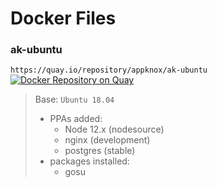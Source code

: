 # Docker Files


### ak-ubuntu 
`https://quay.io/repository/appknox/ak-ubuntu` [![Docker Repository on Quay](https://quay.io/repository/appknox/ak-ubuntu/status "Docker Repository on Quay")](https://quay.io/repository/appknox/ak-ubuntu)

>Base: `Ubuntu 18.04`
>- PPAs added: 
>   - Node 12.x (nodesource)
>   - nginx (development)
>   - postgres (stable)
>- packages installed:
>   - gosu
